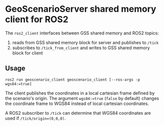 # GeoScenarioServer shared memory client for ROS2

The `ros2_client` interfaces between GSS shared memory and ROS2 topics:
1. reads from GSS shared memory block for server and publishes to `/tick`
2. subscribes to `/tick_from_client` and writes to GSS shared memory block for client

## Usage

```
ros2 run geoscenario_client geoscenario_client [--ros-args -p wgs84:=true]
```

The client publishes the coordinates in a local cartesian frame defined by the scenario's origin. 
The argument `wgs84:=true` (`false` by default) changes the coordinate frame to WGS84 instead of local cartesian coordinates.

A ROS2 subscriber to `/tick` can determine that WGS84 coordinates are used if `/tick/origin=(0,0,0)`.

